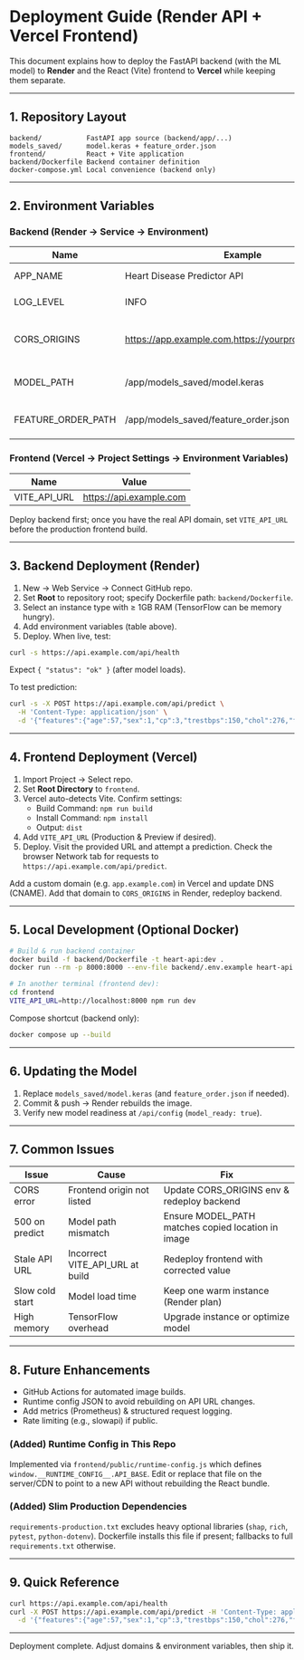 # Deployment Guide (Render API + Vercel Frontend)

This document explains how to deploy the FastAPI backend (with the ML model) to **Render** and the React (Vite) frontend to **Vercel** while keeping them separate.

---

## 1. Repository Layout

```text
backend/           FastAPI app source (backend/app/...)
models_saved/      model.keras + feature_order.json
frontend/          React + Vite application
backend/Dockerfile Backend container definition
docker-compose.yml Local convenience (backend only)
```

---

## 2. Environment Variables

### Backend (Render → Service → Environment)

| Name | Example | Purpose |
|------|---------|---------|
| APP_NAME | Heart Disease Predictor API | Display title |
| LOG_LEVEL | INFO | Logging verbosity |
| CORS_ORIGINS | <https://app.example.com>,<https://yourproject.vercel.app> | Exact allowed frontend origins |
| MODEL_PATH | /app/models_saved/model.keras | Model inside container |
| FEATURE_ORDER_PATH | /app/models_saved/feature_order.json | Feature order JSON |

### Frontend (Vercel → Project Settings → Environment Variables)

| Name | Value |
|------|-------|
| VITE_API_URL | <https://api.example.com> |

Deploy backend first; once you have the real API domain, set `VITE_API_URL` before the production frontend build.

---

## 3. Backend Deployment (Render)

1. New → Web Service → Connect GitHub repo.
2. Set **Root** to repository root; specify Dockerfile path: `backend/Dockerfile`.
3. Select an instance type with ≥ 1GB RAM (TensorFlow can be memory hungry).
4. Add environment variables (table above).
5. Deploy. When live, test:

```bash
curl -s https://api.example.com/api/health
```

Expect `{ "status": "ok" }` (after model loads).

To test prediction:

```bash
curl -s -X POST https://api.example.com/api/predict \
  -H 'Content-Type: application/json' \
  -d '{"features":{"age":57,"sex":1,"cp":3,"trestbps":150,"chol":276,"fbs":1,"restecg":2,"thalach":112,"exang":1,"oldpeak":0.6,"slope":1,"ca":1,"thal":1}}'
```

---

## 4. Frontend Deployment (Vercel)

1. Import Project → Select repo.
2. Set **Root Directory** to `frontend`.
3. Vercel auto-detects Vite. Confirm settings:
   - Build Command: `npm run build`
   - Install Command: `npm install`
   - Output: `dist`
4. Add `VITE_API_URL` (Production & Preview if desired).
5. Deploy. Visit the provided URL and attempt a prediction. Check the browser Network tab for requests to `https://api.example.com/api/predict`.

Add a custom domain (e.g. `app.example.com`) in Vercel and update DNS (CNAME). Add that domain to `CORS_ORIGINS` in Render, redeploy backend.

---

## 5. Local Development (Optional Docker)

```bash
# Build & run backend container
docker build -f backend/Dockerfile -t heart-api:dev .
docker run --rm -p 8000:8000 --env-file backend/.env.example heart-api:dev

# In another terminal (frontend dev):
cd frontend
VITE_API_URL=http://localhost:8000 npm run dev
```

Compose shortcut (backend only):

```bash
docker compose up --build
```

---

## 6. Updating the Model

1. Replace `models_saved/model.keras` (and `feature_order.json` if needed).
2. Commit & push → Render rebuilds the image.
3. Verify new model readiness at `/api/config` (`model_ready: true`).

---

## 7. Common Issues

| Issue | Cause | Fix |
|-------|-------|-----|
| CORS error | Frontend origin not listed | Update CORS_ORIGINS env & redeploy backend |
| 500 on predict | Model path mismatch | Ensure MODEL_PATH matches copied location in image |
| Stale API URL | Incorrect VITE_API_URL at build | Redeploy frontend with corrected value |
| Slow cold start | Model load time | Keep one warm instance (Render plan) |
| High memory | TensorFlow overhead | Upgrade instance or optimize model |

---

## 8. Future Enhancements

- GitHub Actions for automated image builds.
- Runtime config JSON to avoid rebuilding on API URL changes.
- Add metrics (Prometheus) & structured request logging.
- Rate limiting (e.g., slowapi) if public.

### (Added) Runtime Config in This Repo

Implemented via `frontend/public/runtime-config.js` which defines `window.__RUNTIME_CONFIG__.API_BASE`.
Edit or replace that file on the server/CDN to point to a new API without rebuilding the React bundle.

### (Added) Slim Production Dependencies

`requirements-production.txt` excludes heavy optional libraries (`shap`, `rich`, `pytest`, `python-dotenv`).
Dockerfile installs this file if present; fallbacks to full `requirements.txt` otherwise.

---

## 9. Quick Reference

```bash
curl https://api.example.com/api/health
curl -X POST https://api.example.com/api/predict -H 'Content-Type: application/json' \
  -d '{"features":{"age":57,"sex":1,"cp":3,"trestbps":150,"chol":276,"fbs":1,"restecg":2,"thalach":112,"exang":1,"oldpeak":0.6,"slope":1,"ca":1,"thal":1}}'
```

---

Deployment complete. Adjust domains & environment variables, then ship it.
